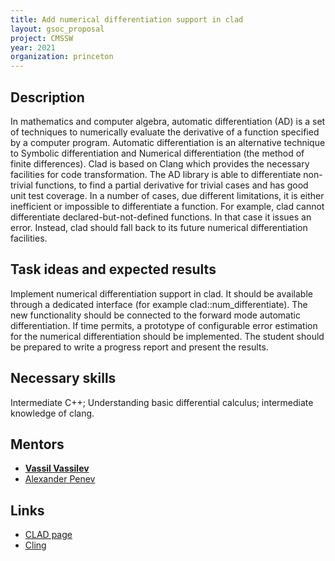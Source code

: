 ```yaml
---
title: Add numerical differentiation support in clad
layout: gsoc_proposal
project: CMSSW
year: 2021
organization: princeton
---
```


## Description

In mathematics and computer algebra, automatic differentiation (AD) is a set of techniques to numerically evaluate the derivative of a function specified by a computer program. Automatic differentiation is an alternative technique to Symbolic differentiation and Numerical differentiation (the method of finite differences). Clad is based on Clang which provides the necessary facilities for code transformation. The AD library is able to differentiate non-trivial functions, to find a partial derivative for trivial cases and has good unit test coverage. In a number of cases, due different limitations, it is either inefficient or impossible to differentiate a function. For example, clad cannot differentiate declared-but-not-defined functions. In that case it issues an error. Instead, clad should fall back to its future numerical differentiation facilities.

## Task ideas and expected results

Implement numerical differentiation support in clad. It should be available through a dedicated interface (for example clad::num_differentiate). The new functionality should be connected to the forward mode automatic differentiation. If time permits, a prototype of configurable error estimation for the numerical differentiation should be implemented. The student should be prepared to write a progress report and present the results.

## Necessary skills

Intermediate C++; Understanding basic differential calculus; intermediate knowledge of clang.

## Mentors

  * **[Vassil Vassilev](mailto:vvasilev@cern.ch)**
  * [Alexander Penev](alexander_penev@yahoo.com)

## Links

  * [CLAD page](https://compiler-research.org/clad/)
  * [Cling](https://rawgit.com/root-project/cling/master/www/index.html)
